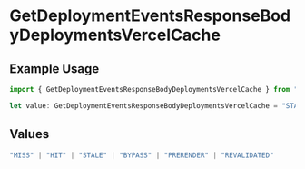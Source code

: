 # GetDeploymentEventsResponseBodyDeploymentsVercelCache

## Example Usage

```typescript
import { GetDeploymentEventsResponseBodyDeploymentsVercelCache } from "@vercel/sdk/models/operations";

let value: GetDeploymentEventsResponseBodyDeploymentsVercelCache = "STALE";
```

## Values

```typescript
"MISS" | "HIT" | "STALE" | "BYPASS" | "PRERENDER" | "REVALIDATED"
```